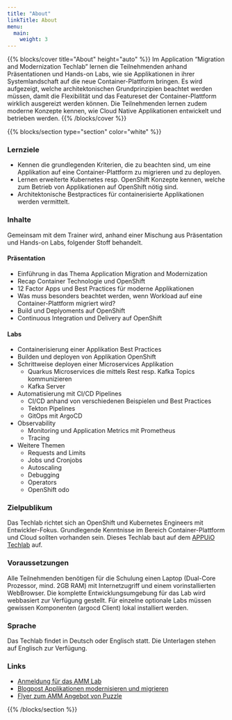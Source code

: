 ```yaml
---
title: "About"
linkTitle: About
menu:
  main:
    weight: 3
---
```


{{% blocks/cover title="About" height="auto" %}}
Im Application “Migration and Modernization Techlab” lernen die Teilnehmenden anhand Präsentationen und Hands-on Labs, wie sie Applikationen in ihrer Systemlandschaft auf die neue Container-Plattform bringen. Es wird aufgezeigt, welche architektonischen Grundprinzipien beachtet werden müssen, damit die Flexibilität und das Featureset der Container-Plattform wirklich ausgereizt werden können. Die Teilnehmenden lernen zudem moderne Konzepte kennen, wie Cloud Native Applikationen entwickelt und betrieben werden.
{{% /blocks/cover %}}

{{% blocks/section type="section" color="white" %}}


### Lernziele

* Kennen die grundlegenden Kriterien, die zu beachten sind, um eine Applikation auf eine Container-Plattform zu migrieren und zu deployen.
* Lernen erweiterte Kubernetes resp. OpenShift Konzepte kennen, welche zum Betrieb von Applikationen auf OpenShift nötig sind.
* Architektonische Bestpractices für containerisierte Applikationen werden vermittelt.


### Inhalte

Gemeinsam mit dem Trainer wird, anhand einer Mischung aus Präsentation und Hands-on Labs, folgender Stoff behandelt.


#### Präsentation

* Einführung in das Thema Application Migration and Modernization
* Recap Container Technologie und OpenShift
* 12 Factor Apps und Best Practices für moderne Applikationen
* Was muss besonders beachtet werden, wenn Workload auf eine Container-Plattform migriert wird?
* Build und Deplyoments auf OpenShift
* Continuous Integration und Delivery auf OpenShift


#### Labs

* Containerisierung einer Applikation Best Practices
* Builden und deployen von Applikation OpenShift
* Schrittweise deployen einer Microservices Applikation
  * Quarkus Microservices die mittels Rest resp. Kafka Topics kommunizieren
  * Kafka Server
* Automatisierung mit CI/CD Pipelines
  * CI/CD anhand von verschiedenen Beispielen und Best Practices
  * Tekton Pipelines
  * GitOps mit ArgoCD
* Observability
  * Monitoring und Application Metrics mit Prometheus
  * Tracing
* Weitere Themen
  * Requests and Limits
  * Jobs und Cronjobs
  * Autoscaling
  * Debugging
  * Operators
  * OpenShift odo


### Zielpublikum

Das Techlab richtet sich an OpenShift und Kubernetes Engineers mit Entwickler-Fokus. Grundlegende Kenntnisse im Bereich Container-Plattform und Cloud sollten vorhanden sein. Dieses Techlab baut auf dem [APPUiO Techlab](https://appuio.ch/techlabs.html) auf.


### Voraussetzungen

Alle Teilnehmenden benötigen für die Schulung einen Laptop (Dual-Core Prozessor, mind. 2GB RAM) mit Internetzugriff und einem vorinstallierten WebBrowser. Die komplette Entwicklungsumgebung für das Lab wird webbasiert zur Verfügung gestellt. Für einzelne optionale Labs müssen gewissen Komponenten (argocd Client) lokal installiert werden.


### Sprache

Das Techlab findet in Deutsch oder Englisch statt. Die Unterlagen stehen auf Englisch zur Verfügung.


### Links

* [Anmeldung für das AMM Lab](https://appuio.ch/ammtechlab.html)
* [Blogpost Applikationen modernisieren und migrieren](https://www.puzzle.ch/de/blog/articles/2020/06/24/applikationen-modernisieren-und-migrieren)
* [Flyer zum AMM Angebot von Puzzle](https://www.puzzle.ch/wp-content/uploads/2020/06/2020_AMM_Flyer_A4_digital.pdf)


{{% /blocks/section %}}
